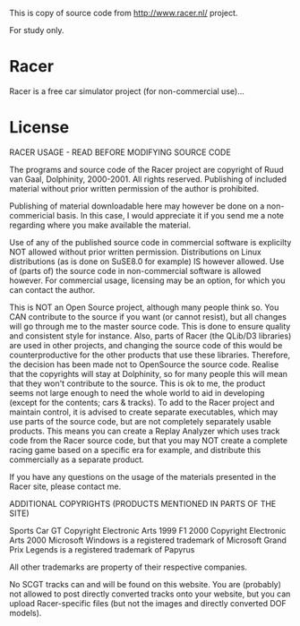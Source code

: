 This is copy of source code from http://www.racer.nl/ project.

For study only.


# Racer
Racer is a free car simulator project (for non-commercial use)...

# License
RACER USAGE - READ BEFORE MODIFYING SOURCE CODE

The programs and source code of the Racer project are copyright of Ruud van Gaal, Dolphinity, 2000-2001.
All rights reserved. Publishing of included material without prior written permission of the author is prohibited.

Publishing of material downloadable here may however be done on a non-commericial basis. In this case, I would appreciate it if you send me a note regarding where you make available the material.

Use of any of the published source code in commercial software is explicilty NOT allowed without prior written permission. Distributions on Linux distributions (as is done on SuSE8.0 for example) IS however allowed. Use of (parts of) the source code in non-commercial software is allowed however. For commercial usage, licensing may be an option, for which you can contact the author.

This is NOT an Open Source project, although many people think so. You CAN contribute to the source if you want (or cannot resist), but all changes will go through me to the master source code. This is done to ensure quality and consistent style for instance. Also, parts of Racer (the QLib/D3 libraries) are used in other projects, and changing the source code of this would be counterproductive for the other products that use these libraries. Therefore, the decision has been made not to OpenSource the source code.
Realise that the copyrights will stay at Dolphinity, so for many people this will mean that they won't contribute to the source. This is ok to me, the product seems not large enough to need the whole world to aid in developing (except for the contents; cars & tracks). To add to the Racer project and maintain control, it is advised to create separate executables, which may use parts of the source code, but are not completely separately usable products. This means you can create a Replay Analyzer which uses track code from the Racer source code, but that you may NOT create a complete racing game based on a specific era for example, and distribute this commercially as a separate product.

If you have any questions on the usage of the materials presented in the Racer site, please contact me.

ADDITIONAL COPYRIGHTS (PRODUCTS MENTIONED IN PARTS OF THE SITE)

Sports Car GT Copyright Electronic Arts 1999
F1 2000 Copyright Electronic Arts 2000
Microsoft Windows is a registered trademark of Microsoft
Grand Prix Legends is a registered trademark of Papyrus

All other trademarks are property of their respective companies.

No SCGT tracks can and will be found on this website. You are (probably) not allowed to post directly converted tracks onto your website, but you can upload Racer-specific files (but not the images and directly converted DOF models).
